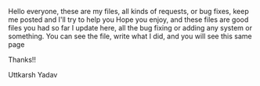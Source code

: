 Hello everyone,
these are my files, all kinds of requests, 
or bug fixes, keep me posted and I'll try to help you
Hope you enjoy, and these files are good files you had so far
I update here, all the bug fixing or adding any system or something. 
You can see the file, write what I did, and you will see this same page

Thanks!!

Uttkarsh Yadav
